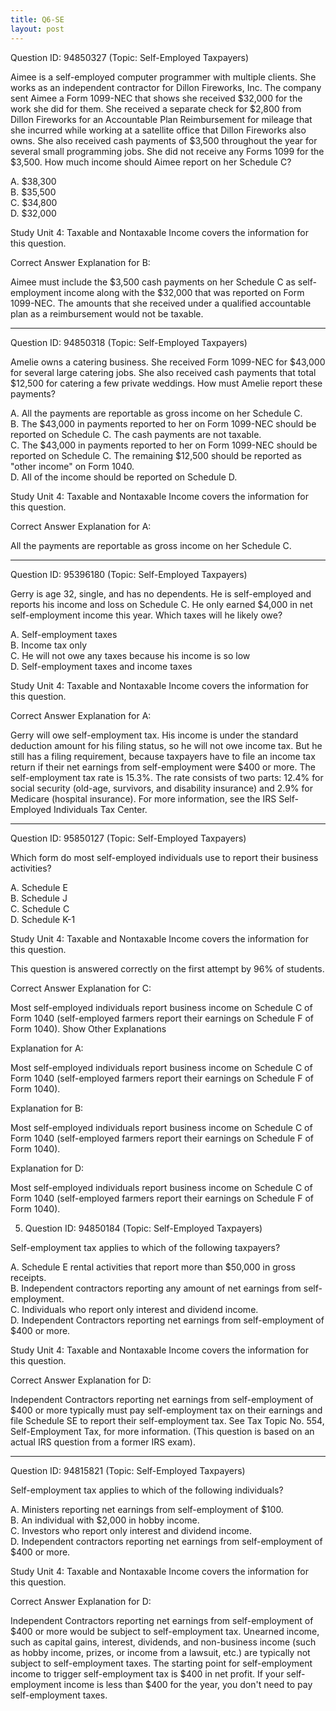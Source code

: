 ```yaml
---
title: Q6-SE
layout: post
---
```


Question ID: 94850327 (Topic: Self-Employed Taxpayers)

Aimee is a self-employed computer programmer with multiple clients. She works as an independent contractor for Dillon Fireworks, Inc. The company sent Aimee a Form 1099-NEC that shows she received $32,000 for the work she did for them. She received a separate check for $2,800 from Dillon Fireworks for an Accountable Plan Reimbursement for mileage that she incurred while working at a satellite office that Dillon Fireworks also owns. She also received cash payments of $3,500 throughout the year for several small programming jobs. She did not receive any Forms 1099 for the $3,500. How much income should Aimee report on her Schedule C?

A. $38,300  
B. $35,500  
C. $34,800  
D. $32,000  

Study Unit 4: Taxable and Nontaxable Income covers the information for this question.

Correct Answer Explanation for B:

Aimee must include the $3,500 cash payments on her Schedule C as self-employment income along with the $32,000 that was reported on Form 1099-NEC. The amounts that she received under a qualified accountable plan as a reimbursement would not be taxable.

---

Question ID: 94850318 (Topic: Self-Employed Taxpayers)

Amelie owns a catering business. She received Form 1099-NEC for $43,000 for several large catering jobs. She also received cash payments that total $12,500 for catering a few private weddings. How must Amelie report these payments?

A. All the payments are reportable as gross income on her Schedule C.  
B. The $43,000 in payments reported to her on Form 1099-NEC should be reported on Schedule C. The cash payments are not taxable.  
C. The $43,000 in payments reported to her on Form 1099-NEC should be reported on Schedule C. The remaining $12,500 should be reported as "other income" on Form 1040.  
D. All of the income should be reported on Schedule D.  

Study Unit 4: Taxable and Nontaxable Income covers the information for this question.

Correct Answer Explanation for A:

All the payments are reportable as gross income on her Schedule C.

---

Question ID: 95396180 (Topic: Self-Employed Taxpayers)

Gerry is age 32, single, and has no dependents. He is self-employed and reports his income and loss on Schedule C. He only earned $4,000 in net self-employment income this year. Which taxes will he likely owe?

A. Self-employment taxes  
B. Income tax only  
C. He will not owe any taxes because his income is so low  
D. Self-employment taxes and income taxes  

Study Unit 4: Taxable and Nontaxable Income covers the information for this question.

Correct Answer Explanation for A:

Gerry will owe self-employment tax. His income is under the standard deduction amount for his filing status, so he will not owe income tax. But he still has a filing requirement, because taxpayers have to file an income tax return if their net earnings from self-employment were $400 or more. The self-employment tax rate is 15.3%. The rate consists of two parts: 12.4% for social security (old-age, survivors, and disability insurance) and 2.9% for Medicare (hospital insurance). For more information, see the IRS Self-Employed Individuals Tax Center.

---

Question ID: 95850127 (Topic: Self-Employed Taxpayers)

Which form do most self-employed individuals use to report their business activities?

A. Schedule E  
B. Schedule J  
C. Schedule C   
D. Schedule K-1  

Study Unit 4: Taxable and Nontaxable Income covers the information for this question.

This question is answered correctly on the first attempt by 96% of students.

Correct Answer Explanation for C:

Most self-employed individuals report business income on Schedule C of Form 1040 (self-employed farmers report their earnings on Schedule F of Form 1040). 
Show Other Explanations

Explanation for A:

Most self-employed individuals report business income on Schedule C of Form 1040 (self-employed farmers report their earnings on Schedule F of Form 1040). 

Explanation for B:

Most self-employed individuals report business income on Schedule C of Form 1040 (self-employed farmers report their earnings on Schedule F of Form 1040). 

Explanation for D:

Most self-employed individuals report business income on Schedule C of Form 1040 (self-employed farmers report their earnings on Schedule F of Form 1040). 

5. Question ID: 94850184 (Topic: Self-Employed Taxpayers)

Self-employment tax applies to which of the following taxpayers?

A. Schedule E rental activities that report more than $50,000 in gross receipts.  
B. Independent contractors reporting any amount of net earnings from self-employment.  
C. Individuals who report only interest and dividend income.  
D. Independent Contractors reporting net earnings from self-employment of $400 or more.  

Study Unit 4: Taxable and Nontaxable Income covers the information for this question.
 

Correct Answer Explanation for D:

Independent Contractors reporting net earnings from self-employment of $400 or more typically must pay self-employment tax on their earnings and file Schedule SE to report their self-employment tax. See Tax Topic No. 554, Self-Employment Tax, for more information. (This question is based on an actual IRS question from a former IRS exam). 

---

Question ID: 94815821 (Topic: Self-Employed Taxpayers)

Self-employment tax applies to which of the following individuals?

A. Ministers reporting net earnings from self-employment of $100.  
B. An individual with $2,000 in hobby income.  
C. Investors who report only interest and dividend income.  
D. Independent contractors reporting net earnings from self-employment of $400 or more.  

Study Unit 4: Taxable and Nontaxable Income covers the information for this question.
 

Correct Answer Explanation for D:

Independent Contractors reporting net earnings from self-employment of $400 or more would be subject to self-employment tax. Unearned income, such as capital gains, interest, dividends, and non-business income (such as hobby income, prizes, or income from a lawsuit, etc.) are typically not subject to self-employment taxes. The starting point for self-employment income to trigger self-employment tax is $400 in net profit. If your self-employment income is less than $400 for the year, you don't need to pay self-employment taxes.

